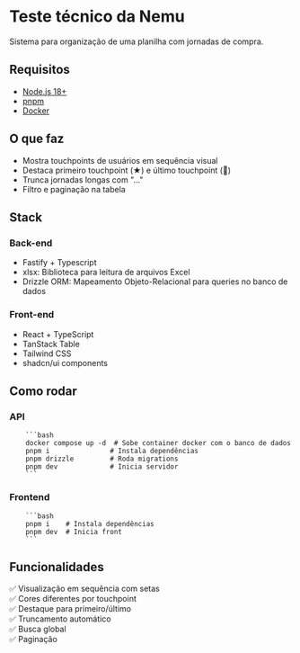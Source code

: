 # Teste técnico da Nemu

Sistema para organização de uma planilha com jornadas de compra.

## Requisitos

- [Node.js 18+](https://nodejs.org)
- [pnpm](https://pnpm.io/installation)
- [Docker](https://www.docker.com/get-started)

## O que faz

- Mostra touchpoints de usuários em sequência visual
- Destaca primeiro touchpoint (★) e último touchpoint (🎯)
- Trunca jornadas longas com "..." 
- Filtro e paginação na tabela

## Stack

### Back-end
- Fastify + Typescript
- xlsx: Biblioteca para leitura de arquivos Excel
- Drizzle ORM: Mapeamento Objeto-Relacional para queries no banco de dados

### Front-end
- React + TypeScript
- TanStack Table
- Tailwind CSS
- shadcn/ui components

## Como rodar

### API
        ```bash
        docker compose up -d  # Sobe container docker com o banco de dados
        pnpm i               # Instala dependências
        pnpm drizzle         # Roda migrations
        pnpm dev             # Inicia servidor
        ```

### Frontend
        ```bash
        pnpm i    # Instala dependências
        pnpm dev  # Inicia front
        ```

## Funcionalidades

✅ Visualização em sequência com setas  
✅ Cores diferentes por touchpoint  
✅ Destaque para primeiro/último  
✅ Truncamento automático  
✅ Busca global  
✅ Paginação

